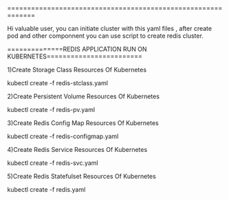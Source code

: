 =============================================================

Hi valuable user, you can initiate cluster with this yaml files , after create pod and other componnent you can use script to create redis cluster.

==============REDIS APPLICATION RUN ON KUBERNETES========================

1)Create Storage Class Resources Of Kubernetes

kubectl create -f redis-stclass.yaml

2)Create Persistent Volume  Resources Of Kubernetes 

kubectl create -f redis-pv.yaml

3)Create Redis Config Map Resources Of Kubernetes 

kubectl create -f redis-configmap.yaml

4)Create Redis Service Resources Of Kubernetes 

kubectl create -f redis-svc.yaml

5)Create Redis Statefulset Resources Of Kubernetes 

kubectl create -f redis.yaml

